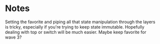 # Notes

Setting the favorite and piping all that state manipulation through the layers is tricky, especially if you're trying to keep state immutable. Hopefully dealing with top or switch will be much easier. Maybe keep favorite for wave 3?